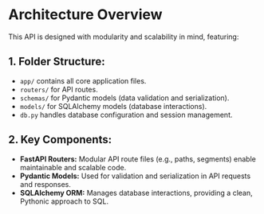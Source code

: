 # Architecture Overview

This API is designed with modularity and scalability in mind, featuring:

## 1. Folder Structure:
- ```app/``` contains all core application files.
- ```routers/``` for API routes.
- ```schemas/``` for Pydantic models (data validation and serialization).
- ```models/``` for SQLAlchemy models (database interactions).
- ```db.py``` handles database configuration and session management.

## 2. Key Components:
- **FastAPI Routers:** Modular API route files (e.g., paths, segments) enable maintainable and scalable code.
- **Pydantic Models:** Used for validation and serialization in API requests and responses.
- **SQLAlchemy ORM:** Manages database interactions, providing a clean, Pythonic approach to SQL.